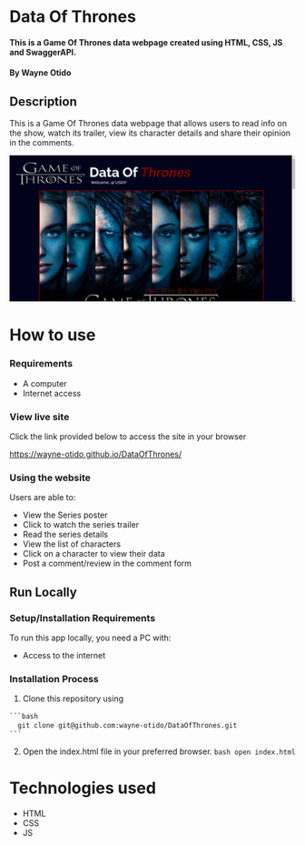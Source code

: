 # Data Of Thrones
#### This is a Game Of Thrones data webpage created using HTML, CSS, JS and SwaggerAPI.
#### By Wayne Otido

## Description
This is a Game Of Thrones data webpage that allows users to read info on the show, watch its trailer, view its character details and share their opinion in the comments. 

![DataOfThrones](./media/DataOfThrones.png)

# How to use
### Requirements
  * A computer
  * Internet access

### View live site
Click the link provided below to access the site in your browser

https://wayne-otido.github.io/DataOfThrones/

### Using the website
Users are able to:
  * View the Series poster
  * Click to watch the series trailer
  * Read the series details
  * View the list of characters 
  * Click on a character to view their data
  * Post a comment/review in the comment form

## Run Locally
### Setup/Installation Requirements
To run this app locally, you need a PC with:
* Access to the internet

### Installation Process
  1. Clone this repository using

    ```bash
      git clone git@github.com:wayne-otido/DataOfThrones.git
    ```
  2. Open the index.html file in your preferred browser.
    ```bash
      open index.html
    ```

# Technologies used
  * HTML
  * CSS
  * JS




